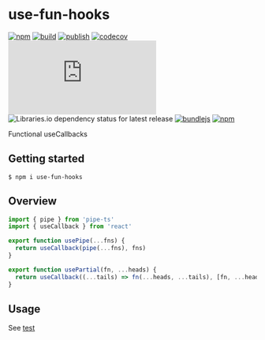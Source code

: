 # use-fun-hooks

[![npm](https://img.shields.io/npm/v/use-fun-hooks)](https://npm.im/use-fun-hooks)
[![build](https://github.com/iyegoroff/use-fun-hooks/workflows/build/badge.svg)](https://github.com/iyegoroff/use-fun-hooks/actions/workflows/build.yml)
[![publish](https://github.com/iyegoroff/use-fun-hooks/workflows/publish/badge.svg)](https://github.com/iyegoroff/use-fun-hooks/actions/workflows/publish.yml)
[![codecov](https://codecov.io/gh/iyegoroff/use-fun-hooks/branch/main/graph/badge.svg?t=1520230083925)](https://codecov.io/gh/iyegoroff/use-fun-hooks)
[![Type Coverage](https://img.shields.io/badge/dynamic/json.svg?label=type-coverage&prefix=%E2%89%A5&suffix=%&query=$.typeCoverage.atLeast&uri=https%3A%2F%2Fraw.githubusercontent.com%2Fiyegoroff%2Fuse-fun-hooks%2Fmain%2Fpackage.json)](https://github.com/plantain-00/type-coverage)
![Libraries.io dependency status for latest release](https://img.shields.io/librariesio/release/npm/use-fun-hooks)
[![bundlejs](https://deno.bundlejs.com/?q=use-fun-hooks@6.1.3,use-fun-hooks@6.1.3&treeshake=[*],[{+default+}]&badge=)](https://bundlejs.com/?q=use-fun-hooks)
[![npm](https://img.shields.io/npm/l/use-fun-hooks.svg?t=1495378566925)](https://www.npmjs.com/package/use-fun-hooks)

Functional useCallbacks

## Getting started

`$ npm i use-fun-hooks`

## Overview

```js
import { pipe } from 'pipe-ts'
import { useCallback } from 'react'

export function usePipe(...fns) {
  return useCallback(pipe(...fns), fns)
}

export function usePartial(fn, ...heads) {
  return useCallback((...tails) => fn(...heads, ...tails), [fn, ...heads])
}
```

## Usage

See [test](/test/index.spec.tsx)
